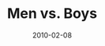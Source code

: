 ---
layout: media
category: media
series: "Manly"
title: "Men vs. Boys"
date: 2010-02-08
description: "Brian Tome talks about the five things that separate men from boys."
video: "https://s3.amazonaws.com/crossroadsvideomessages/Manly1.mp4"
video-poster: "https://www.crossroads.net/uploadedfiles/Manly1-Still.jpg"
---